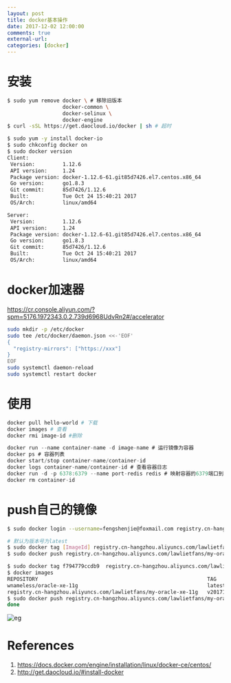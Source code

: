 ```yaml
---
layout: post
title: docker基本操作
date: 2017-12-02 12:00:00
comments: true
external-url:
categories: [docker]
---
```


# 安装

```sh
$ sudo yum remove docker \ # 移除旧版本
                  docker-common \
                  docker-selinux \
                  docker-engine
$ curl -sSL https://get.daocloud.io/docker | sh # 超时

$ sudo yum -y install docker-io
$ sudo chkconfig docker on
$ sudo docker version
Client:
 Version:         1.12.6
 API version:     1.24
 Package version: docker-1.12.6-61.git85d7426.el7.centos.x86_64
 Go version:      go1.8.3
 Git commit:      85d7426/1.12.6
 Built:           Tue Oct 24 15:40:21 2017
 OS/Arch:         linux/amd64

Server:
 Version:         1.12.6
 API version:     1.24
 Package version: docker-1.12.6-61.git85d7426.el7.centos.x86_64
 Go version:      go1.8.3
 Git commit:      85d7426/1.12.6
 Built:           Tue Oct 24 15:40:21 2017
 OS/Arch:         linux/amd64
```

# docker加速器

https://cr.console.aliyun.com/?spm=5176.1972343.0.2.739d6968UdvRn2#/accelerator

```sh
sudo mkdir -p /etc/docker
sudo tee /etc/docker/daemon.json <<-'EOF'
{
  "registry-mirrors": ["https://xxx"]
}
EOF
sudo systemctl daemon-reload
sudo systemctl restart docker
```


# 使用

```sh
docker pull hello-world # 下载
docker images # 查看
docker rmi image-id #删除
```

```c
docker run --name container-name -d image-name # 运行镜像为容器
docker ps # 容器列表
docker start/stop container-name/container-id
docker logs container-name/container-id # 查看容器日志
docker run -d -p 6378:6379 --name port-redis redis # 映射容器的6379端口到本机的6378端口
docker rm container-id
```


# push自己的镜像

```sh
$ sudo docker login --username=fengshenjie@foxmail.com registry.cn-hangzhou.aliyuncs.com

# 默认为版本号为latest
$ sudo docker tag [ImageId] registry.cn-hangzhou.aliyuncs.com/lawlietfans/my-oracle-xe-11g:[镜像版本号]
$ sudo docker push registry.cn-hangzhou.aliyuncs.com/lawlietfans/my-oracle-xe-11g:[镜像版本号]

$ sudo docker tag f794779ccdb9  registry.cn-hangzhou.aliyuncs.com/lawlietfans/my-oracle-xe-11g:v20171130
$ docker images
REPOSITORY                                                       TAG                 IMAGE ID            CREATED             SIZE
wnameless/oracle-xe-11g                                          latest              f794779ccdb9        7 weeks ago         2.23GB
registry.cn-hangzhou.aliyuncs.com/lawlietfans/my-oracle-xe-11g   v20171130           f794779ccdb9        7 weeks ago         2.23GB
$ sudo docker push registry.cn-hangzhou.aliyuncs.com/lawlietfans/my-oracle-xe-11g:v20171130
done
```

![eg](https://dn-coding-net-production-pp.qbox.me/caa74865-670e-457a-9e7c-7228502f77b5.png)


# References

1. https://docs.docker.com/engine/installation/linux/docker-ce/centos/
2. http://get.daocloud.io/#install-docker
